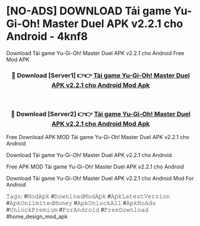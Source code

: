 # [NO-ADS] DOWNLOAD Tải game Yu-Gi-Oh! Master Duel APK v2.2.1 cho Android - 4knf8
Download Tải game Yu-Gi-Oh! Master Duel APK v2.2.1 cho Android Free Mod APK

<div align="center">
<h3>🔴 Download [Server1] 👉👉 <a href="https://apk-comot.site?title=Tải_game_Yu-Gi-Oh!_Master_Duel_APK_v2.2.1_cho_Android">Tải game Yu-Gi-Oh! Master Duel APK v2.2.1 cho Android Mod Apk</a></h3><br>

<h3>🔴 Download [Server2] 👉👉 <a href="https://apk-comot.site?title=Tải_game_Yu-Gi-Oh!_Master_Duel_APK_v2.2.1_cho_Android">Tải game Yu-Gi-Oh! Master Duel APK v2.2.1 cho Android Mod Apk</a></h3>
</div>


Free Download APK MOD Tải game Yu-Gi-Oh! Master Duel APK v2.2.1 cho Android

Download Tải game Yu-Gi-Oh! Master Duel APK v2.2.1 cho Android 

Free APK MOD Tải game Yu-Gi-Oh! Master Duel APK v2.2.1 cho Android 

Download Tải game Yu-Gi-Oh! Master Duel APK v2.2.1 cho Android Mod For Android

𝚃𝚊𝚐𝚜: #𝙼𝚘𝚍𝙰𝚙𝚔 #𝙳𝚘𝚠𝚗𝚕𝚘𝚊𝚍𝙼𝚘𝚍𝙰𝚙𝚔 #𝙰𝚙𝚔𝙻𝚊𝚝𝚎𝚜𝚝𝚅𝚎𝚛𝚜𝚒𝚘𝚗 #𝙰𝚙𝚔𝚄𝚗𝚕𝚒𝚖𝚒𝚝𝚎𝚍𝙼𝚘𝚗𝚎𝚢 #𝙰𝚙𝚔𝚄𝚗𝚕𝚘𝚌𝚔𝙰𝚕𝚕 #𝙰𝚙𝚔𝙽𝚘𝙰𝚍𝚜 #𝚄𝚗𝚕𝚘𝚌𝚔𝙿𝚛𝚎𝚖𝚒𝚞𝚖 #𝙵𝚘𝚛𝙰𝚗𝚍𝚛𝚘𝚒𝚍 #𝙵𝚛𝚎𝚎𝙳𝚘𝚠𝚗𝚕𝚘𝚊𝚍 #home_design_mod_apk